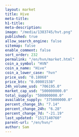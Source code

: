 ```yaml
---
layout: market
title: Hive
meta-title: 
h1-title: 
meta-description: 
image: "/media/1383745/hvt.png"
published: true
allow_search_engine: false
sitemap: false
enable_comment: false
sort_order: 232
permalink: "/en/hvn/market.html"
coin_a_symbol: "HVN"
coin_a_name: "Hive"
coin_a_lower_case: "hvn"
price_usd: "0.18068"
price_btc: "0.00001538"
24h_volume_usd: "706195.0"
market_cap_usd: "500000000.0"
total_supply: "500000000.0"
available_supply: "375000000.0"
percent_change_1h: "7.14"
percent_change_24h: "6.28"
percent_change_7d: "-21.19"
last_updated: "1517140760"
parent-url: "/en/hvn/"
author: Sam
---
```


